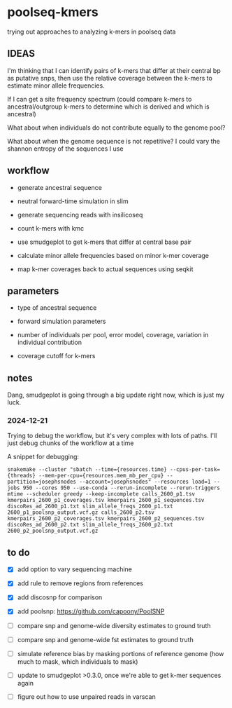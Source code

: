 # poolseq-kmers

trying out approaches to analyzing k-mers in poolseq data

## IDEAS

I'm thinking that I can identify pairs of k-mers that differ at their central bp as putative snps, then use the relative coverage between the k-mers to estimate minor allele frequencies.

If I can get a site frequency spectrum (could compare k-mers to ancestral/outgroup k-mers to determine which is derived and which is ancestral)

What about when individuals do not contribute equally to the genome pool?

What about when the genome sequence is not repetitive? I could vary the shannon entropy of the sequences I use

## workflow

* generate ancestral sequence

* neutral forward-time simulation in slim

* generate sequencing reads with insilicoseq

* count k-mers with kmc

* use smudgeplot to get k-mers that differ at central base pair

* calculate minor allele frequencies based on minor k-mer coverage

* map k-mer coverages back to actual sequences using seqkit

## parameters

* type of ancestral sequence

* forward simulation parameters

* number of individuals per pool, error model, coverage, variation in individual contribution

* coverage cutoff for k-mers

## notes

Dang, smudgeplot is going through a big update right now, which is just my luck. 

### 2024-12-21

Trying to debug the workflow, but it's very complex with lots of paths. I'll just debug chunks of the workflow at a time

A snippet for debugging:

```
snakemake --cluster "sbatch --time={resources.time} --cpus-per-task={threads} --mem-per-cpu={resources.mem_mb_per_cpu} --partition=josephsnodes --account=josephsnodes" --resources load=1 --jobs 950 --cores 950 --use-conda --rerun-incomplete --rerun-triggers mtime --scheduler greedy --keep-incomplete calls_2600_p1.tsv kmerpairs_2600_p1_coverages.tsv kmerpairs_2600_p1_sequences.tsv discoRes_ad_2600_p1.txt slim_allele_freqs_2600_p1.txt 2600_p1_poolsnp_output.vcf.gz calls_2600_p2.tsv kmerpairs_2600_p2_coverages.tsv kmerpairs_2600_p2_sequences.tsv discoRes_ad_2600_p2.txt slim_allele_freqs_2600_p2.txt 2600_p2_poolsnp_output.vcf.gz
```

## to do

- [x] add option to vary sequencing machine

- [x] add rule to remove regions from references

- [x] add discosnp for comparison

- [x] add poolsnp: https://github.com/capoony/PoolSNP

- [ ] compare snp and genome-wide diversity estimates to ground truth

- [ ] compare snp and genome-wide fst estimates to ground truth

- [ ] simulate reference bias by masking portions of reference genome (how much to mask, which individuals to mask)

- [ ] update to smudgeplot >0.3.0, once we're able to get k-mer sequences again

- [ ] figure out how to use unpaired reads in varscan 